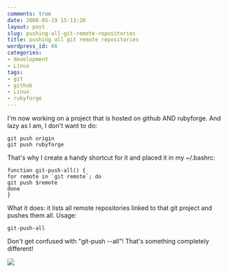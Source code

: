 ```yaml
---
comments: true
date: 2008-05-19 15:13:20
layout: post
slug: pushing-all-git-remote-repositories
title: pushing all git remote repositories
wordpress_id: 66
categories:
- development
- Linux
tags:
- git
- github
- Linux
- rubyforge
---
```


I'm now working on a project that is hosted on github AND rubyforge. And lazy as I am, I don't want to do:

```
git push origin
git push rubyforge
```

That's why I create a handy shortcut for it and placed it in my ~/.bashrc:

```
function git-push-all() {
for remote in `git remote`; do
git push $remote
done
}
```

What it does: it lists all remote repositories linked to that git project and pushes them all. Usage:

```
git-push-all
```

Don't get confused with "git-push --all"! That's something completely different!

[![](http://www.vanutsteen.nl/wp-content/uploads/2008/05/something-completely-different-300x221.jpg)](http://www.vanutsteen.nl/wp-content/uploads/2008/05/something-completely-different.jpg)

